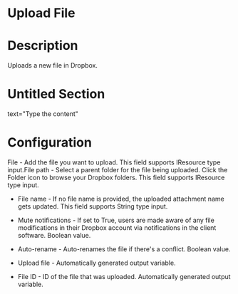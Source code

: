 ﻿# Upload File

# Description

Uploads a new file in Dropbox.

# Untitled Section

text="Type the content"

# Configuration

File - Add the file you want to upload. This field supports IResource type input.File path - Select a parent folder for the file being uploaded. Click the Folder  icon to browse your Dropbox folders. This field supports IResource type input.









* File name - If no file name is provided, the uploaded attachment name gets updated. This field supports String type input.
* Mute notifications - If set to True, users are made aware of any file modifications in their Dropbox account via notifications in the client software. Boolean value.
* Auto-rename - Auto-renames the file if there's a conflict. Boolean value.



* Upload file - Automatically generated output variable.
* File ID - ID of the file that was uploaded. Automatically generated output variable.
